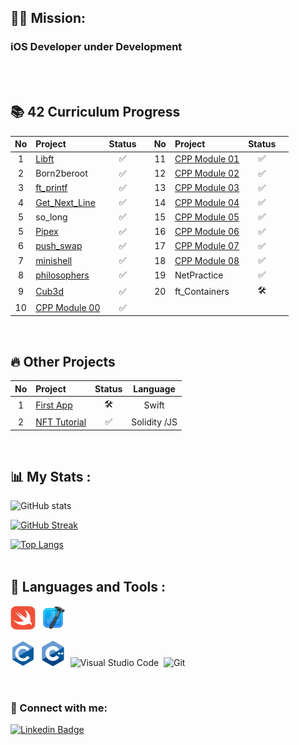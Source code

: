 
##  :man_technologist: Mission:
### iOS Developer under Development

<br />

</a>

<br />

## 📚 42 Curriculum Progress
| No  | Project                                                      | Status |   | No  | Project                                 | Status |   |
| :-: | :----------------------------------------------------------- | :----: | - | :-: | :---------------------------------------| :----: | - | 
| 1   | [Libft](../../../42W_Core_Curriculum/tree/main/Libft)        | ✅     |   | 11  | [CPP Module 01](../../../Cpp/tree/main/Module_01)                | ✅      |   |  
| 2   | Born2beroot                                                  | ✅     |   | 12  | [CPP Module 02](../../../Cpp/tree/main/Module_02)           | ✅      |   |
| 3   | [ft_printf](../../../42W_Core_Curriculum/tree/main/ft_printf)| ✅     |   | 13  | [CPP Module 03](../../../Cpp/tree/main/Module_03)          | ✅      |   | 
| 4   | [Get_Next_Line](../../../42W_Core_Curriculum/tree/main/Get_Next_Line) | ✅     |   | 14  | [CPP Module 04](../../../Cpp/tree/main/Module_04)          | ✅      |   |  
| 5   | so_long                                                      | ✅     |   | 15  | [CPP Module 05](../../../Cpp/tree/main/Module_05)           | ✅      |   |   
| 5   | [Pipex](../../../42W_Core_Curriculum/tree/main/Pipex)       | ✅     |   | 16  | [CPP Module 06](../../../Cpp/tree/main/Module_06)          | ✅      |   |     
| 6   | [push_swap](../../../42W_Core_Curriculum/tree/main/Push_Swap) | ✅     |   | 17  | [CPP Module 07](../../../Cpp/tree/main/Module_07)          | ✅      |   |                   
| 7   | [minishell](../../../42W_Core_Curriculum/tree/main/MiniShell) | ✅     |   | 18  | [CPP Module 08](../../../Cpp/tree/main/Module_08)        | ✅      |   |                   
| 8   | [philosophers](../../../42W_Core_Curriculum/tree/main/Philosophers) | ✅     |   | 19  | NetPractice                                      | ✅      |   |         
| 9   | [Cub3d](../../../42W_Core_Curriculum/tree/main/Cub3D)            | ✅     |   |  20 | ft_Containers                   |  🛠️  |   |                   
| 10  | [CPP Module 00](../../../Cpp/tree/main/Module_00)           | ✅     |   |     |                                                  |         |   |                                   

<br />

## 🔥 Other Projects
| No  | Project                                                                                                | Status |     Language    |
| :-: | :----------------------------------------------------------------------------------------------------- | :----: | :-------------: |
| 1   | [First App](../../../BullsEyeApp)                                                                      | 🛠️     |      Swift       |
| 2   | [NFT Tutorial](../../../NFT-Guide)                                                                     |   ✅   |   Solidity /JS   |


<br />

## 📊 My Stats :
![GitHub stats](https://github-readme-stats.vercel.app/api?username=V-Spyromilios&hide=contribs,prs&show_icons=true&theme=dark)

[![GitHub Streak](http://github-readme-streak-stats.herokuapp.com?user=V-Spyromilios&theme=dark&background=000000)](https://git.io/streak-stats)

[![Top Langs](https://github-readme-stats.vercel.app/api/top-langs/?username=V-Spyromilios&layout=compact&theme=dark)](https://github.com/V-Spyromilios/github-readme-stats)  
<br />

## :checkered_flag: Languages and Tools :

<div>
  <img src="https://github.com/devicons/devicon/blob/master/icons/swift/swift-original.svg"  title="Swift" alt="C" width="40" height="40"/>&nbsp;
  <img src="https://github.com/devicons/devicon/blob/master/icons/xcode/xcode-original.svg"  title="Xcode" alt="C" width="40" height="40"/>&nbsp;
  
  <img src="https://github.com/devicons/devicon/blob/master/icons/c/c-original.svg"  title="C" alt="C" width="40" height="40"/>&nbsp;
  <img src="https://github.com/devicons/devicon/blob/master/icons/cplusplus/cplusplus-original.svg" title="C++" alt="C++" width="40" height="40"/>&nbsp;
  <img src="https://cdn.jsdelivr.net/gh/devicons/devicon/icons/vscode/vscode-original.svg" title="Visual Studio Code" alt="Visual Studio Code" width="40" height="40"/>&nbsp;
  <img src="https://cdn.jsdelivr.net/gh/devicons/devicon/icons/git/git-original.svg" title="Git" alt="Git" width="40" height="40"/>&nbsp;
<link rel="stylesheet" href="https://cdn.jsdelivr.net/gh/devicons/devicon@v2.15.1/devicon.min.css">
    
<div>

<br />

### :link: Connect with me:

[![Linkedin Badge](https://img.shields.io/badge/-Evangelos_Spyromilios-blue?style=flat&logo=Linkedin&logoColor=white)](https://www.linkedin.com/in/evangelos-spyromilios-52137822b/)
</a> 




